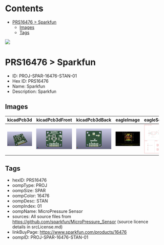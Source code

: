 



Contents
========

* [PRS16476 > Sparkfun](#prs16476--sparkfun)
	* [Images](#images)
	* [Tags](#tags)
  
![][im]
# PRS16476 > Sparkfun

- ID: PROJ-SPAR-16476-STAN-01
- Hex ID: PRS16476
- Name: Sparkfun
- Description: Sparkfun

## Images
  
  

|kicadPcb3d|kicadPcb3dFront|kicadPcb3dBack|eagleImage|eagleSchemImage|
| :---: | :---: | :---: | :---: | :---: |
|[![kicadPcb3d](kicadPcb3d_140.png)](kicadPcb3d.png)|[![kicadPcb3dFront](kicadPcb3dFront_140.png)](kicadPcb3dFront.png)|[![kicadPcb3dBack](kicadPcb3dBack_140.png)](kicadPcb3dBack.png)|[![eagleImage](eagleImage_140.png)](eagleImage.png)|[![eagleSchemImage](eagleSchemImage_140.png)](eagleSchemImage.png)|

## Tags

- hexID: PRS16476
- oompType: PROJ
- oompSize: SPAR
- oompColor: 16476
- oompDesc: STAN
- oompIndex: 01
- oompName: MicroPressure Sensor
- sources: All source files from https://github.com/sparkfun/MicroPressure_Sensor (source licence details in srcLicense.md)
- linkBuyPage: https://www.sparkfun.com/products/16476
- oompID: PROJ-SPAR-16476-STAN-01



[im]: kicadPcb3d_450.png
